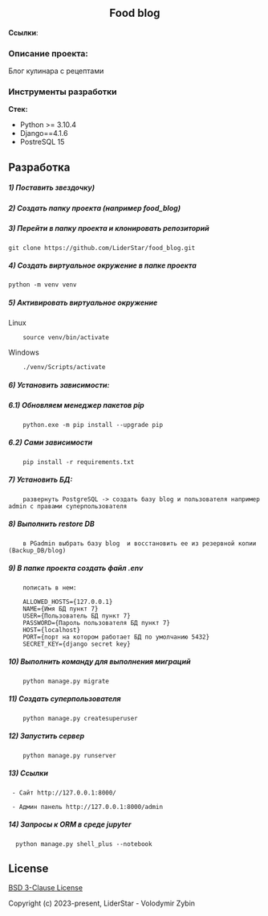 <h2 align="center">Food blog</h2>


**Ссылки**:


### Описание проекта:
Блог кулинара с рецептами


### Инструменты разработки

**Стек:**
- Python >= 3.10.4
- Django==4.1.6
- PostreSQL 15

## Разработка

##### 1) Поставить звездочку)

##### 2) Создать папку проекта (например food_blog)

##### 3) Перейти в папку проекта и клонировать репозиторий 

    git clone https://github.com/LiderStar/food_blog.git

##### 4) Создать виртуальное окружение в папке проекта
    
    python -m venv venv
    
##### 5) Активировать виртуальное окружение
    
Linux

        source venv/bin/activate
    
Windows

        ./venv/Scripts/activate

##### 6) Установить зависимости:
#####   6.1) Обновляем менеджер пакетов pip

        python.exe -m pip install --upgrade pip

#####   6.2) Сами зависимости

        pip install -r requirements.txt

##### 7) Установить БД:

        развернуть PostgreSQL -> создать базу blog и пользователя например admin с правами суперпользователя

##### 8) Выполнить restore DB

        в PGadmin выбрать базу blog  и восстановить ее из резервной копии (Backup_DB/blog)

##### 9) В папке проекта создать файл .env
        пописать в нем:
        
        ALLOWED_HOSTS={127.0.0.1}
        NAME={Имя БД пункт 7}
        USER={Пользователь БД пункт 7}
        PASSWORD={Пароль пользователя БД пункт 7}
        HOST={localhost}
        PORT={порт на котором работает БД по умолчанию 5432}
        SECRET_KEY={django secret key}

##### 10) Выполнить команду для выполнения миграций

        python manage.py migrate
    
##### 11) Создать суперпользователя

        python manage.py createsuperuser
    
##### 12) Запустить сервер

        python manage.py runserver

##### 13) Ссылки

     - Сайт http://127.0.0.1:8000/

     - Админ панель http://127.0.0.1:8000/admin

##### 14) Запросы к ORM в среде jupyter
        
      python manage.py shell_plus --notebook

## License

[BSD 3-Clause License](https://opensource.org/licenses/BSD-3-Clause)

Copyright (c) 2023-present, LiderStar - Volodymir Zybin


